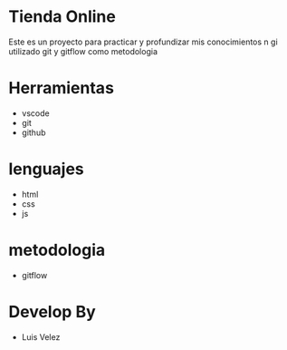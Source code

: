 # Tienda Online
Este es un proyecto para practicar y profundizar mis conocimientos n gi utilizado git y gitflow como metodologia

# Herramientas

* vscode
* git
* github

# lenguajes

* html
* css
* js

# metodologia

* gitflow

# Develop By
 

* Luis Velez 